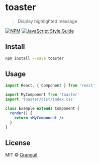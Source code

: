# toaster

> Display highlighted message

[![NPM](https://img.shields.io/npm/v/toaster.svg)](https://www.npmjs.com/package/toaster) [![JavaScript Style Guide](https://img.shields.io/badge/code_style-standard-brightgreen.svg)](https://standardjs.com)

## Install

```bash
npm install --save toaster
```

## Usage

```jsx
import React, { Component } from 'react'

import MyComponent from 'toaster'
import 'toaster/dist/index.css'

class Example extends Component {
  render() {
    return <MyComponent />
  }
}
```

## License

MIT © [Granguil](https://github.com/Granguil)
